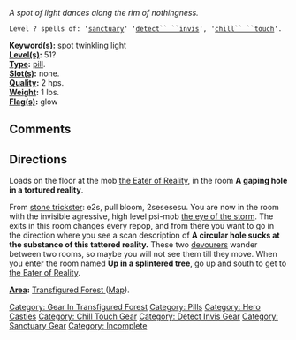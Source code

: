 *A spot of light dances along the rim of nothingness.*

`Level ? spells of: '`[`sanctuary`](Sanctuary.md "wikilink")`' '`[`detect`` ``invis`](Detect_Invis.md "wikilink")`', '`[`chill`` ``touch`](Chill_Touch.md "wikilink")`'.`

**Keyword(s):** spot twinkling light  
**[Level(s)](Object_Level.md "wikilink"):** 51?  
**[Type](:Category:_Object_Types.md "wikilink"):**
[pill](:Category:_Pills.md "wikilink").  
**[Slot(s)](Object_Slots.md "wikilink"):** none.  
**[Quality](Object_Quality.md "wikilink"):** 2 hps.  
**[Weight](Object_Weight.md "wikilink"):** 1 lbs.  
**[Flag(s)](:Category:_Object_Flags.md "wikilink"):** glow  

## Comments

## Directions

Loads on the floor at the mob [the Eater of
Reality](Eater_Of_Reality.md "wikilink"), in the room **A gaping hole in
a tortured reality**.

From [stone trickster](Stone_Trickster.md "wikilink"): e2s, pull bloom,
2sesesesu. You are now in the room with the invisible agressive, high
level psi-mob [the eye of the storm](Eye_Of_The_Storm.md "wikilink").
The exits in this room changes every repop, and from there you want to
go in the direction where you see a scan description of **A circular
hole sucks at the substance of this tattered reality.** These two
[devourers](Devourer.md "wikilink") wander between two rooms, so maybe
you will not see them till they move. When you enter the room named **Up
in a splintered tree**, go up and south to get to [the Eater of
Reality](Eater_Of_Reality.md "wikilink").

**[Area](:Category:_Areas.md "wikilink"):** [ Transfigured Forest
](:Category:_Transfigured_Forest.md "wikilink")
([Map](Transfigured_Forest_Map.md "wikilink")).  

[Category: Gear In Transfigured
Forest](Category:_Gear_In_Transfigured_Forest "wikilink") [Category:
Pills](Category:_Pills "wikilink") [Category: Hero
Casties](Category:_Hero_Casties "wikilink") [Category: Chill Touch
Gear](Category:_Chill_Touch_Gear "wikilink") [Category: Detect Invis
Gear](Category:_Detect_Invis_Gear "wikilink") [Category: Sanctuary
Gear](Category:_Sanctuary_Gear "wikilink") [Category:
Incomplete](Category:_Incomplete "wikilink")
